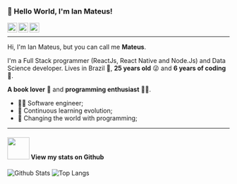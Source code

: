 ### 👋 Hello World, I'm Ian Mateus!

<a target="_blank" href="https://www.linkedin.com/in/ianmateuses/">
  <img align="left" alt="LinkdeIN" width="22px" src="https://logospng.org/download/linkedin/logo-linkedin-icon-512.png" />
</a>
<a target="_blank" href="https://api.whatsapp.com/send?phone=5585996636684">
  <img align="left" alt="Whatsapp" width="22px" src="https://logospng.org/download/whatsapp/logo-whatsapp-512.png" />
</a>
<a target="_blank" href="mailto:ec.ianmateus@alu.ufc.br">
  <img align="left" alt="Gmail" width="22px" src="https://logospng.org/download/gmail/logo-gmail-512.png" />
</a>
</br>

---- 

Hi, I'm Ian Mateus, but you can call me **Mateus**. 

I'm a Full Stack programmer (ReactJs, React Native and Node.Js) and Data Science developer. Lives in Brazil 💚, **25 years old** 😜 and **6 years of coding** 🧐. 

**A book lover** 📕 and **programming enthusiast** 👨‍💻. 

* 👨‍🎓 Software engineer;
* 💫 Continuous learning evolution;
* 🚀 Changing the world with programming;

----

#### <img src="https://media.giphy.com/media/VgCDAzcKvsR6OM0uWg/giphy.gif" width="50"> View my stats on Github 
![Github Stats](https://github-readme-stats.vercel.app/api?username=ianmateusES&show_icons=true&count_private=true&theme=radical)
![Top Langs](https://github-readme-stats.vercel.app/api/top-langs?username=ianmateuses&show_icons=true&locale=en&layout=compact&theme=radical)
